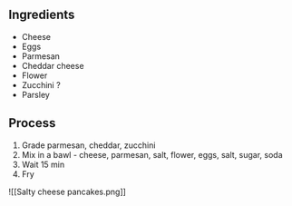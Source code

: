 ## Ingredients
- Cheese
- Eggs
- Parmesan
- Cheddar cheese
- Flower
- Zucchini ?
- Parsley

## Process
1. Grade parmesan, cheddar, zucchini
3. Mix in a bawl - cheese, parmesan, salt, flower, eggs, salt, sugar, soda
4. Wait 15 min
5. Fry



![[Salty cheese pancakes.png]]